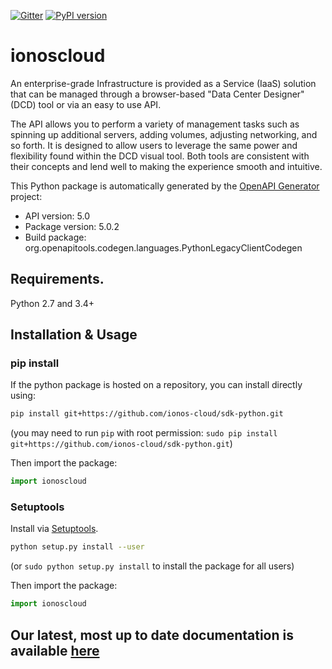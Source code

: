[![Gitter](https://img.shields.io/gitter/room/ionos-cloud/sdk-general)](https://gitter.im/ionos-cloud/sdk-general)
[![PyPI version](https://img.shields.io/pypi/v/ionoscloud)](https://pypi.org/project/ionoscloud/)

# ionoscloud
An enterprise-grade Infrastructure is provided as a Service (IaaS) solution that can be managed through a browser-based \"Data Center Designer\" (DCD) tool or via an easy to use API. 

The API allows you to perform a variety of management tasks such as spinning up additional servers, adding volumes, adjusting networking, and so forth. It is designed to allow users to leverage the same power and flexibility found within the DCD visual tool. Both tools are consistent with their concepts and lend well to making the experience smooth and intuitive.

This Python package is automatically generated by the [OpenAPI Generator](https://openapi-generator.tech) project:

- API version: 5.0
- Package version: 5.0.2
- Build package: org.openapitools.codegen.languages.PythonLegacyClientCodegen

## Requirements.

Python 2.7 and 3.4+

## Installation & Usage
### pip install

If the python package is hosted on a repository, you can install directly using:

```sh
pip install git+https://github.com/ionos-cloud/sdk-python.git
```
(you may need to run `pip` with root permission: `sudo pip install git+https://github.com/ionos-cloud/sdk-python.git`)

Then import the package:
```python
import ionoscloud
```

### Setuptools

Install via [Setuptools](http://pypi.python.org/pypi/setuptools).

```sh
python setup.py install --user
```
(or `sudo python setup.py install` to install the package for all users)

Then import the package:
```python
import ionoscloud
```
## Our latest, most up to date documentation is available [here](https://github.com/ionos-cloud/ionos-cloud-sdk-python/blob/master/DOCS.md)
